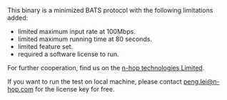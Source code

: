 This binary is a minimized BATS protocol with the following limitations added:

- limited maximum input rate at 100Mbps.
- limited maximum running time at 80 seconds.
- limited feature set.
- required a software license to run.

For further cooperation, find us on the [n-hop technologies Limited](https://www.n-hop.com/).

If you want to run the test on local machine, please contact [peng.lei@n-hop.com](peng.lei@n-hop.com) for the license key for free.
